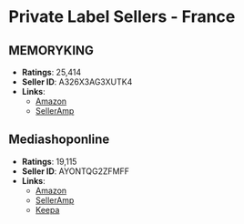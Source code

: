 # Private Label Sellers - France

## MEMORYKING
- **Ratings**: 25,414
- **Seller ID**: A326X3AG3XUTK4
- **Links**:
  - [Amazon](https://www.amazon.fr/sp?seller=A326X3AG3XUTK4)
  - [SellerAmp](https://sas.selleramp.com/sas/lookup?search_term=https%3A%2F%2Fwww.amazon.fr%2Fs%3Fi%3Dmerchant-items%26me%3DA326X3AG3XUTK4%26marketplaceID%3DA13V1IB3VIYZZH)

## Mediashoponline
- **Ratings**: 19,115
- **Seller ID**: AYONTQG2ZFMFF
- **Links**:
  - [Amazon](https://www.amazon.fr/sp?seller=AYONTQG2ZFMFF)
  - [SellerAmp](https://sas.selleramp.com/sas/lookup?search_term=https%3A%2F%2Fwww.amazon.fr%2Fs%3Fi%3Dmerchant-items%26me%3DAYONTQG2ZFMFF%26marketplaceID%3DA13V1IB3VIYZZH)
  - [Keepa](https://keepa.com/#!seller/4-AYONTQG2ZFMFF) 